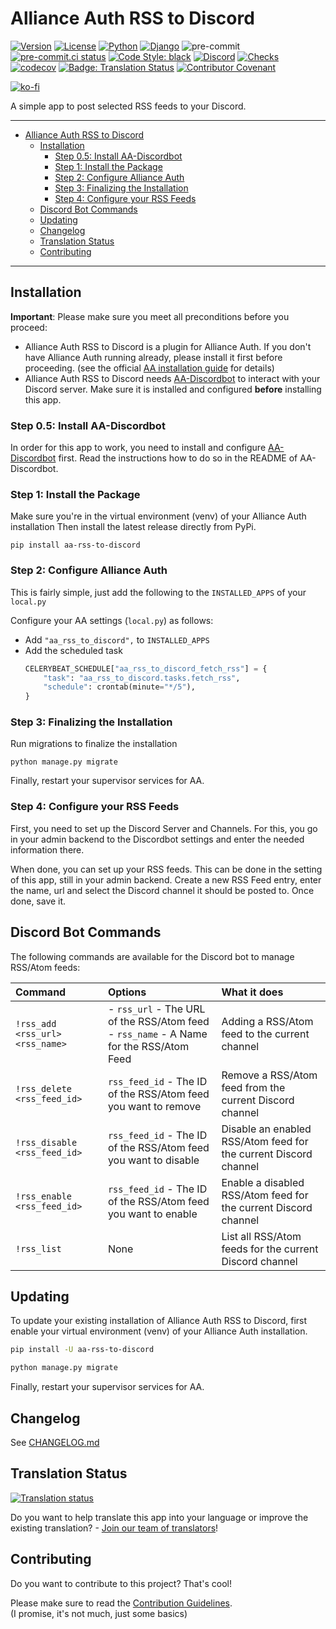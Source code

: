 # Alliance Auth RSS to Discord<a name="alliance-auth-rss-to-discord"></a>

[![Version](https://img.shields.io/pypi/v/aa-rss-to-discord?label=release)](https://pypi.org/project/aa-rss-to-discord/)
[![License](https://img.shields.io/github/license/ppfeufer/aa-rss-to-discord)](https://github.com/ppfeufer/aa-rss-to-discord/blob/master/LICENSE)
[![Python](https://img.shields.io/pypi/pyversions/aa-rss-to-discord)](https://pypi.org/project/aa-rss-to-discord/)
[![Django](https://img.shields.io/pypi/djversions/aa-rss-to-discord?label=django)](https://pypi.org/project/aa-rss-to-discord/)
![pre-commit](https://img.shields.io/badge/pre--commit-enabled-brightgreen?logo=pre-commit&logoColor=white)
[![pre-commit.ci status](https://results.pre-commit.ci/badge/github/ppfeufer/aa-rss-to-discord/master.svg)](https://results.pre-commit.ci/latest/github/ppfeufer/aa-rss-to-discord/master)
[![Code Style: black](https://img.shields.io/badge/code%20style-black-000000.svg)](http://black.readthedocs.io/en/latest/)
[![Discord](https://img.shields.io/discord/790364535294132234?label=discord)](https://discord.gg/zmh52wnfvM)
[![Checks](https://github.com/ppfeufer/aa-rss-to-discord/actions/workflows/automated-checks.yml/badge.svg)](https://github.com/ppfeufer/aa-rss-to-discord/actions/workflows/automated-checks.yml)
[![codecov](https://codecov.io/gh/ppfeufer/aa-rss-to-discord/branch/master/graph/badge.svg?token=LVEQ6W55ZB)](https://codecov.io/gh/ppfeufer/aa-rss-to-discord)
[![Badge: Translation Status]][weblate engage]
[![Contributor Covenant](https://img.shields.io/badge/Contributor%20Covenant-2.1-4baaaa.svg)](https://github.com/ppfeufer/aa-rss-to-discord/blob/master/CODE_OF_CONDUCT.md)

[![ko-fi](https://ko-fi.com/img/githubbutton_sm.svg)](https://ko-fi.com/N4N8CL1BY)

A simple app to post selected RSS feeds to your Discord.

______________________________________________________________________

<!-- mdformat-toc start --slug=github --maxlevel=6 --minlevel=1 -->

- [Alliance Auth RSS to Discord](#alliance-auth-rss-to-discord)
  - [Installation](#installation)
    - [Step 0.5: Install AA-Discordbot](#step-05-install-aa-discordbot)
    - [Step 1: Install the Package](#step-1-install-the-package)
    - [Step 2: Configure Alliance Auth](#step-2-configure-alliance-auth)
    - [Step 3: Finalizing the Installation](#step-3-finalizing-the-installation)
    - [Step 4: Configure your RSS Feeds](#step-4-configure-your-rss-feeds)
  - [Discord Bot Commands](#discord-bot-commands)
  - [Updating](#updating)
  - [Changelog](#changelog)
  - [Translation Status](#translation-status)
  - [Contributing](#contributing)

<!-- mdformat-toc end -->

______________________________________________________________________

## Installation<a name="installation"></a>

**Important**: Please make sure you meet all preconditions before you proceed:

- Alliance Auth RSS to Discord is a plugin for Alliance Auth. If you don't have Alliance Auth running
  already, please install it first before proceeding. (see the official
  [AA installation guide](https://allianceauth.readthedocs.io/en/latest/installation/allianceauth.html) for details)
- Alliance Auth RSS to Discord needs [AA-Discordbot](https://github.com/pvyParts/allianceauth-discordbot)
  to interact with your Discord server. Make sure it is installed and configured
  **before** installing this app.

### Step 0.5: Install AA-Discordbot<a name="step-05-install-aa-discordbot"></a>

In order for this app to work, you need to install and configure
[AA-Discordbot](https://github.com/pvyParts/allianceauth-discordbot) first. Read the
instructions how to do so in the README of AA-Discordbot.

### Step 1: Install the Package<a name="step-1-install-the-package"></a>

Make sure you're in the virtual environment (venv) of your Alliance Auth
installation Then install the latest release directly from PyPi.

```shell
pip install aa-rss-to-discord
```

### Step 2: Configure Alliance Auth<a name="step-2-configure-alliance-auth"></a>

This is fairly simple, just add the following to the `INSTALLED_APPS` of your `local.py`

Configure your AA settings (`local.py`) as follows:

- Add `"aa_rss_to_discord",` to `INSTALLED_APPS`
- Add the scheduled task
  ```python
  CELERYBEAT_SCHEDULE["aa_rss_to_discord_fetch_rss"] = {
      "task": "aa_rss_to_discord.tasks.fetch_rss",
      "schedule": crontab(minute="*/5"),
  }
  ```

### Step 3: Finalizing the Installation<a name="step-3-finalizing-the-installation"></a>

Run migrations to finalize the installation

```shell
python manage.py migrate
```

Finally, restart your supervisor services for AA.

### Step 4: Configure your RSS Feeds<a name="step-4-configure-your-rss-feeds"></a>

First, you need to set up the Discord Server and Channels. For this, you go in your
admin backend to the Discordbot settings and enter the needed information there.

When done, you can set up your RSS feeds. This can be done in the setting of this
app, still in your admin backend. Create a new RSS Feed entry, enter the name, url
and select the Discord channel it should be posted to. Once done, save it.

## Discord Bot Commands<a name="discord-bot-commands"></a>

The following commands are available for the Discord bot to manage RSS/Atom feeds:

| Command                         | Options                                                                                   | What it does                                                     |
| :------------------------------ | :---------------------------------------------------------------------------------------- | :--------------------------------------------------------------- |
| `!rss_add <rss_url> <rss_name>` | - `rss_url` - The URL of the RSS/Atom feed<br>- `rss_name` - A Name for the RSS/Atom Feed | Adding a RSS/Atom feed to the current channel                    |
| `!rss_delete <rss_feed_id>`     | `rss_feed_id` - The ID of the RSS/Atom feed you want to remove                            | Remove a RSS/Atom feed from the current Discord channel          |
| `!rss_disable <rss_feed_id>`    | `rss_feed_id` - The ID of the RSS/Atom feed you want to disable                           | Disable an enabled RSS/Atom feed for the current Discord channel |
| `!rss_enable <rss_feed_id>`     | `rss_feed_id` - The ID of the RSS/Atom feed you want to enable                            | Enable a disabled RSS/Atom feed for the current Discord channel  |
| `!rss_list`                     | None                                                                                      | List all RSS/Atom feeds for the current Discord channel          |

## Updating<a name="updating"></a>

To update your existing installation of Alliance Auth RSS to Discord, first enable your
virtual environment (venv) of your Alliance Auth installation.

```bash
pip install -U aa-rss-to-discord

python manage.py migrate
```

Finally, restart your supervisor services for AA.

## Changelog<a name="changelog"></a>

See [CHANGELOG.md]

## Translation Status<a name="translation-status"></a>

[![Translation status](https://weblate.ppfeufer.de/widget/alliance-auth-apps/aa-rss-to-discord/multi-auto.svg)](https://weblate.ppfeufer.de/engage/alliance-auth-apps/)

Do you want to help translate this app into your language or improve the existing
translation? - [Join our team of translators][weblate engage]!

## Contributing<a name="contributing"></a>

Do you want to contribute to this project? That's cool!

Please make sure to read the [Contribution Guidelines].\
(I promise, it's not much, just some basics)

<!-- Links -->

[badge: translation status]: https://weblate.ppfeufer.de/widget/alliance-auth-apps/aa-rss-to-discord/svg-badge.svg "Translation Status"
[changelog.md]: https://github.com/ppfeufer/aa-rss-to-discord/blob/master/CHANGELOG.md "Changelog"
[contribution guidelines]: https://github.com/ppfeufer/aa-rss-to-discord/blob/master/CONTRIBUTING.md "Contribution Guidelines"
[weblate engage]: https://weblate.ppfeufer.de/engage/alliance-auth-apps/ "Weblate Translations"
